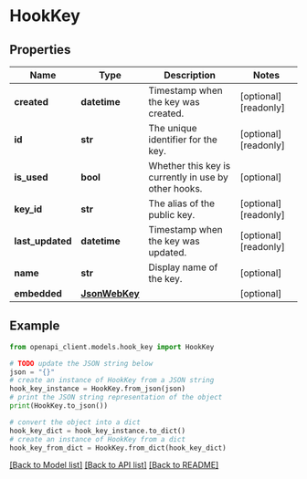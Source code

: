 # HookKey


## Properties

Name | Type | Description | Notes
------------ | ------------- | ------------- | -------------
**created** | **datetime** | Timestamp when the key was created. | [optional] [readonly] 
**id** | **str** | The unique identifier for the key. | [optional] [readonly] 
**is_used** | **bool** | Whether this key is currently in use by other hooks. | [optional] 
**key_id** | **str** | The alias of the public key. | [optional] [readonly] 
**last_updated** | **datetime** | Timestamp when the key was updated. | [optional] [readonly] 
**name** | **str** | Display name of the key. | [optional] 
**embedded** | [**JsonWebKey**](JsonWebKey.md) |  | [optional] 

## Example

```python
from openapi_client.models.hook_key import HookKey

# TODO update the JSON string below
json = "{}"
# create an instance of HookKey from a JSON string
hook_key_instance = HookKey.from_json(json)
# print the JSON string representation of the object
print(HookKey.to_json())

# convert the object into a dict
hook_key_dict = hook_key_instance.to_dict()
# create an instance of HookKey from a dict
hook_key_from_dict = HookKey.from_dict(hook_key_dict)
```
[[Back to Model list]](../README.md#documentation-for-models) [[Back to API list]](../README.md#documentation-for-api-endpoints) [[Back to README]](../README.md)


